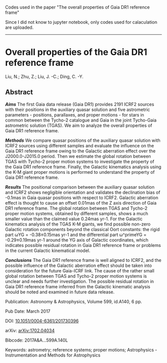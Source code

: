 Codes used in the paper "The overall properties of Gaia DR1 reference frame"

Since I did not know to jupyter notebook, only codes used for calaculation are uploaded.

---


# Overall properties of the Gaia DR1 reference frame

Liu, N.; Zhu, Z.; Liu, J. -C.; Ding, C. -Y.

## Abstract

***Aims*** The first Gaia data release (Gaia DR1) provides 2191 ICRF2 sources with their positions in the auxiliary quasar solution and five astrometric parameters - positions, parallaxes, and proper motions - for stars in common between the Tycho-2 catalogue and Gaia in the joint Tycho-Gaia astrometric solution (TGAS). We aim to analyze the overall properties of Gaia DR1 reference frame.

***Methods*** We compare quasar positions of the auxiliary quasar solution with ICRF2 sources using different samples and evaluate the influence on the Gaia DR1 reference frame owing to the Galactic aberration effect over the J2000.0-J2015.0 period. Then we estimate the global rotation between TGAS with Tycho-2 proper motion systems to investigate the property of the Gaia DR1 reference frame. Finally, the Galactic kinematics analysis using the K-M giant proper motions is performed to understand the property of Gaia DR1 reference frame.

***Results*** The positional comparison between the auxiliary quasar solution and ICRF2 shows negligible orientation and validates the declination bias of -0.1mas in Gaia quasar positions with respect to ICRF2. Galactic aberration effect is thought to cause an offset 0.01mas of the Z axis direction of Gaia DR1 reference frame. The global rotation between TGAS and Tycho-2 proper motion systems, obtained by different samples, shows a much smaller value than the claimed value 0.24mas yr-1. For the Galactic kinematics analysis of the TGAS K-M giants, we find possible non-zero Galactic rotation components beyond the classical Oort constants: the rigid part ωYG = -0.38±0.15mas yr-1 and the differential part ω^primeYG = -0.29±0.19mas yr-1 around the YG axis of Galactic coordinates, which indicates possible residual rotation in Gaia DR1 reference frame or problems in the current Galactic kinematical model.

***Conclusions*** The Gaia DR1 reference frame is well aligned to ICRF2, and the possible influence of the Galactic aberration effect should be taken into consideration for the future Gaia-ICRF link. The cause of the rather small global rotation between TGAS and Tycho-2 proper motion systems is unclear and needs further investigation. The possible residual rotation in Gaia DR1 reference frame inferred from the Galactic kinematic analysis should be noted and examined in future data release.


Publication: Astronomy & Astrophysics, Volume 599, id.A140, 6 pp.

Pub Date: March 2017 

DOI: [10.1051/0004-6361/201730396](https://ui.adsabs.harvard.edu/link_gateway/2017A&A...599A.140L/doi:10.1051/0004-6361/201730396)

arXiv: [arXiv:1702.04034](https://ui.adsabs.harvard.edu/link_gateway/2017A&A...599A.140L/arxiv:1702.04034)

Bibcode: 2017A&A...599A.140L  

Keywords: astrometry; reference systems; proper motions; Astrophysics - Instrumentation and Methods for Astrophysics
